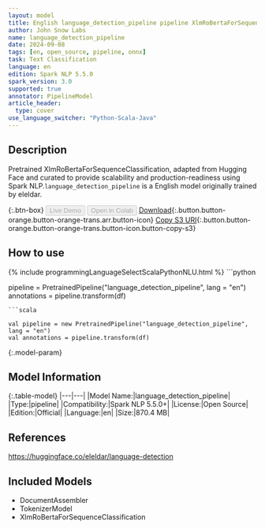 ```yaml
---
layout: model
title: English language_detection_pipeline pipeline XlmRoBertaForSequenceClassification from eleldar
author: John Snow Labs
name: language_detection_pipeline
date: 2024-09-08
tags: [en, open_source, pipeline, onnx]
task: Text Classification
language: en
edition: Spark NLP 5.5.0
spark_version: 3.0
supported: true
annotator: PipelineModel
article_header:
  type: cover
use_language_switcher: "Python-Scala-Java"
---
```


## Description

Pretrained XlmRoBertaForSequenceClassification, adapted from Hugging Face and curated to provide scalability and production-readiness using Spark NLP.`language_detection_pipeline` is a English model originally trained by eleldar.

{:.btn-box}
<button class="button button-orange" disabled>Live Demo</button>
<button class="button button-orange" disabled>Open in Colab</button>
[Download](https://s3.amazonaws.com/auxdata.johnsnowlabs.com/public/models/language_detection_pipeline_en_5.5.0_3.0_1725799771234.zip){:.button.button-orange.button-orange-trans.arr.button-icon}
[Copy S3 URI](s3://auxdata.johnsnowlabs.com/public/models/language_detection_pipeline_en_5.5.0_3.0_1725799771234.zip){:.button.button-orange.button-orange-trans.button-icon.button-copy-s3}

## How to use



<div class="tabs-box" markdown="1">
{% include programmingLanguageSelectScalaPythonNLU.html %}
```python

pipeline = PretrainedPipeline("language_detection_pipeline", lang = "en")
annotations =  pipeline.transform(df)   

```
```scala

val pipeline = new PretrainedPipeline("language_detection_pipeline", lang = "en")
val annotations = pipeline.transform(df)

```
</div>

{:.model-param}
## Model Information

{:.table-model}
|---|---|
|Model Name:|language_detection_pipeline|
|Type:|pipeline|
|Compatibility:|Spark NLP 5.5.0+|
|License:|Open Source|
|Edition:|Official|
|Language:|en|
|Size:|870.4 MB|

## References

https://huggingface.co/eleldar/language-detection

## Included Models

- DocumentAssembler
- TokenizerModel
- XlmRoBertaForSequenceClassification